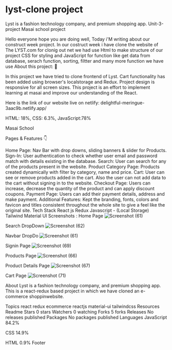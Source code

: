 # lyst-clone project
Lyst is a fashion technology company, and premium shopping app.
Unit-3-project Masai school project


 Hello everyone hope you are doing well, Today i'M writing about our construct week project. In our costruct week i have clone the website of The LYST.com for clonig out net we had use Html to make structure of our project CSS for styling and JavaScript for function like get data from database, serach function, sorting, filtter and many more function we have use
 About this project: 🙌

In this project we have tried to clone frontend of Lyst. Cart functionality has been added using browser's localstorage and Redux. Project design is responsive for all screen sizes. This project is an effort to implement learning at masai and improve our understanding of the React.

Here is the link of our website live on netlify: delightful-meringue-3aac9b.netlify.app/

HTML: 18%, CSS: 6.3%, JavaScript:78%

Masai School


Pages & Features 👇


Home Page: Nav Bar with drop downs, sliding banners & slider for Products.
Sign-In: User authentication to check whether user email and password match with details existing in the database.
Search: User can search for any of the products present in the website.
Product Category Page: Products created dynamically with filter by category, name and price.
Cart: User can see or remove products added in the cart. Also the user can not add data to the cart without signing in to the website.
Checkout Page: Users can increase, decrease the quantity of the product and can apply discount coupons.
Payment Page: Users can add their payment details, address and make payment.
Additional Features: Kept the branding, fonts, colors and favicon and titles consistent throughout the whole site to give a feel like the original site.
Tech Stack
React js
Redux
Javascript - (Local Storage)
Tailwind
Material UI
Screenshots :
Home Page
![Screenshot (61)](https://user-images.githubusercontent.com/102020617/192690983-f7a43f9d-5424-4a7e-a687-ebbed879cd5d.png)



Search DropDown
![Screenshot (62)](https://user-images.githubusercontent.com/102020617/192691014-e55df362-7265-4ebe-91e3-8db459ad7597.png)



Navbar DropDo
![Screenshot (61)](https://user-images.githubusercontent.com/102020617/192691052-884e9996-064c-4824-9a5f-a3a14a9fa2dc.png)


Signin Page
![Screenshot (69)](https://user-images.githubusercontent.com/102020617/192691079-dcb7f787-a2f0-447b-b11d-72f665061463.png)



Products Page
![Screenshot (66)](https://user-images.githubusercontent.com/102020617/192691164-56456fe9-fb8b-472d-8066-0fc7b98ee456.png)



Product Details Page
![Screenshot (67)](https://user-images.githubusercontent.com/102020617/192691218-da284cc4-20fd-46b1-a04e-8ad9c933480e.png)



Cart Page
![Screenshot (71)](https://user-images.githubusercontent.com/102020617/192691327-7cbe40e0-b49b-416d-b634-05fa4fc2ebc1.png)




About
Lyst is a fashion technology company, and premium shopping app. This is a react-redux based project in which we have cloned an e-commerce shoppinwebsite.




 
 
Topics
react redux ecommerce reactjs material-ui tailwindcss
Resources
 Readme
Stars
 0 stars
Watchers
 0 watching
Forks
 5 forks
Releases
No releases published
Packages
No packages published
Languages
JavaScript
84.2%
 
CSS
14.9%
 
HTML
0.9%
Footer

